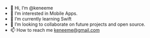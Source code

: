 - 👋 Hi, I’m @keneeme
- 👀 I’m interested in Mobile Apps.
- 🌱 I’m currently learning Swift
- 💞️ I’m looking to collaborate on future projects and open source.
- 📫 How to reach me keneeme@gmail.com

<!---
keneeme/keneeme is a ✨ special ✨ repository because its `README.md` (this file) appears on your GitHub profile.
You can click the Preview link to take a look at your changes.
--->

